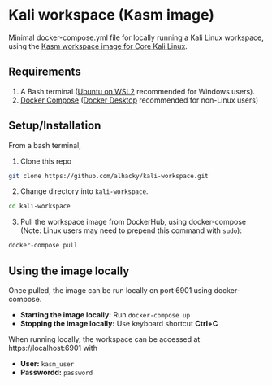 # Kali workspace (Kasm image)

Minimal docker-compose.yml file for locally running a Kali Linux workspace, using the [Kasm workspace image for Core Kali Linux](https://hub.docker.com/r/kasmweb/core-kali-rolling).

## Requirements

1. A Bash terminal ([Ubuntu on WSL2](https://ubuntu.com/tutorials/install-ubuntu-on-wsl2-on-windows-11-with-gui-support#2-install-wsl) recommended for Windows users).
2. [Docker Compose](https://docs.docker.com/compose/install/) ([Docker Desktop](https://docs.docker.com/desktop/) recommended for non-Linux users)

## Setup/Installation

From a bash terminal,

1. Clone this repo

```bash
git clone https://github.com/alhacky/kali-workspace.git
```

2. Change directory into `kali-workspace`.

```bash
cd kali-workspace
```

3. Pull the workspace image from DockerHub, using docker-compose (Note: Linux users may need to prepend this command with `sudo`):

```bash
docker-compose pull
```

## Using the image locally

Once pulled, the image can be run locally on port 6901 using docker-compose.

- **Starting the image locally:** Run `docker-compose up`
- **Stopping the image locally:** Use keyboard shortcut **Ctrl+C**

When running locally, the workspace can be accessed at https://localhost:6901 with
- **User:** `kasm_user`
- **Passwordd:** `password`
